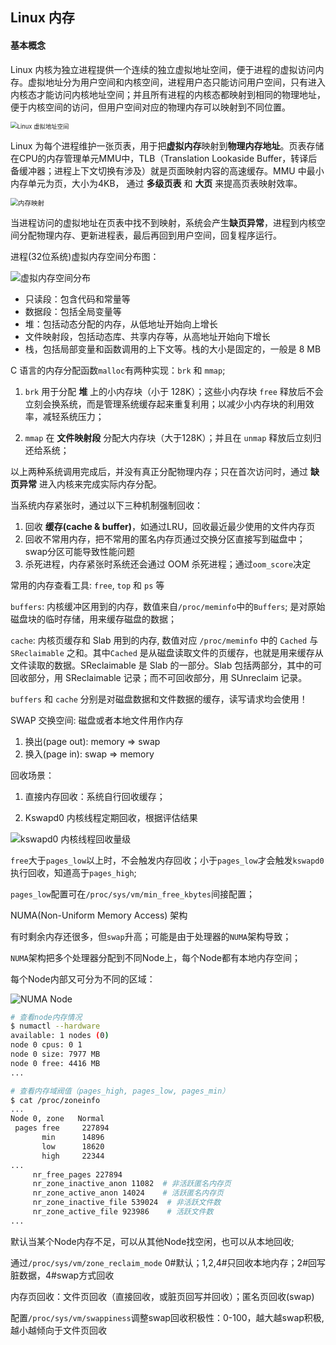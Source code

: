 ## Linux  内存



#### 基本概念



Linux 内核为独立进程提供一个连续的独立虚拟地址空间，便于进程的虚拟访问内存。虚拟地址分为用户空间和内核空间，进程用户态只能访问用户空间，只有进入内核态才能访问内核地址空间；并且所有进程的内核态都映射到相同的物理地址，便于内核空间的访问，但用户空间对应的物理内存可以映射到不同位置。

<img src="https://static001.geekbang.org/resource/image/ed/7b/ed8824c7a2e4020e2fdd2a104c70ab7b.png" alt="Linux 虚拟地址空间" title="Linux 虚拟地址空间" style="zoom:67%;" />



Linux 为每个进程维护一张页表，用于把**虚拟内存**映射到**物理内存地址**。页表存储在CPU的内存管理单元MMU中，TLB（Translation Lookaside Buffer，转译后备缓冲器；进程上下文切换有涉及）就是页面映射内容的高速缓存。MMU 中最小内存单元为页，大小为4KB， 通过 **多级页表** 和 **大页** 来提高页表映射效率。

<img src="https://static001.geekbang.org/resource/image/fc/b6/fcfbe2f8eb7c6090d82bf93ecdc1f0b6.png" alt="内存映射" style="zoom:75%;" />



当进程访问的虚拟地址在页表中找不到映射，系统会产生**缺页异常**，进程到内核空间分配物理内存、更新进程表，最后再回到用户空间，回复程序运行。



进程(32位系统)虚拟内存空间分布图：

![虚拟内存空间分布](https://static001.geekbang.org/resource/image/71/5d/71a754523386cc75f4456a5eabc93c5d.png)

* 只读段：包含代码和常量等
* 数据段：包括全局变量等
* 堆：包括动态分配的内存，从低地址开始向上增长
* 文件映射段，包括动态库、共享内存等，从高地址开始向下增长
* 栈，包括局部变量和函数调用的上下文等。栈的大小是固定的，一般是 8 MB



C 语言的内存分配函数`malloc`有两种实现：`brk` 和 `mmap`; 

1. `brk` 用于分配 **堆** 上的小内存块（小于 128K）；这些小内存块 `free` 释放后不会立刻会换系统，而是管理系统缓存起来重复利用；以减少小内存块的利用效率，减轻系统压力；

2. `mmap` 在 **文件映射段** 分配大内存块（大于128K）；并且在 `unmap` 释放后立刻归还给系统；

以上两种系统调用完成后，并没有真正分配物理内存；只在首次访问时，通过 **缺页异常** 进入内核来完成实际内存分配。



当系统内存紧张时，通过以下三种机制强制回收：

1. 回收 **缓存(cache & buffer)**，如通过LRU，回收最近最少使用的文件内存页
2. 回收不常用内存，把不常用的匿名内存页通过交换分区直接写到磁盘中；swap分区可能导致性能问题
3. 杀死进程，内存紧张时系统还会通过 OOM 杀死进程；通过`oom_score`决定



常用的内存查看工具: `free`, `top` 和 `ps` 等



`buffers`: 内核缓冲区用到的内存，数值来自`/proc/meminfo`中的`Buffers`; 是对原始磁盘块的临时存储，用来缓存磁盘的数据；

`cache`: 内核页缓存和 Slab 用到的内存, 数值对应 `/proc/meminfo` 中的 `Cached` 与 `SReclaimable` 之和。其中`Cached` 是从磁盘读取文件的页缓存，也就是用来缓存从文件读取的数据。SReclaimable 是 Slab 的一部分。Slab 包括两部分，其中的可回收部分，用 SReclaimable 记录；而不可回收部分，用 SUnreclaim 记录。

`buffers` 和 `cache` 分别是对磁盘数据和文件数据的缓存，读写请求均会使用！



SWAP 交换空间: 磁盘或者本地文件用作内存

1. 换出(page out): memory => swap
2. 换入(page in): swap => memory



回收场景：

1. 直接内存回收：系统自行回收缓存； 

2. Kswapd0 内核线程定期回收，根据评估结果

![kswapd0 内核线程回收量级](https://static001.geekbang.org/resource/image/c1/20/c1054f1e71037795c6f290e670b29120.png)

`free`大于`pages_low`以上时，不会触发内存回收；小于`pages_low`才会触发`kswapd0`执行回收，知道高于`pages_high`;

`pages_low`配置可在`/proc/sys/vm/min_free_kbytes`间接配置；



NUMA(Non-Uniform Memory Access) 架构

有时剩余内存还很多，但`swap`升高；可能是由于处理器的`NUMA`架构导致；



`NUMA`架构把多个处理器分配到不同Node上，每个Node都有本地内存空间；

每个Node内部又可分为不同的区域：

![NUMA Node](https://static001.geekbang.org/resource/image/be/d9/be6cabdecc2ec98893f67ebd5b9aead9.png)



```bash
# 查看node内存情况
$ numactl --hardware
available: 1 nodes (0)
node 0 cpus: 0 1
node 0 size: 7977 MB
node 0 free: 4416 MB
...
```

```bash
# 查看内存域阀值（pages_high, pages_low, pages_min）
$ cat /proc/zoneinfo
...
Node 0, zone   Normal
 pages free     227894
       min      14896
       low      18620
       high     22344
...
     nr_free_pages 227894
     nr_zone_inactive_anon 11082  # 非活跃匿名内存页
     nr_zone_active_anon 14024    # 活跃匿名内存页
     nr_zone_inactive_file 539024  # 非活跃文件数
     nr_zone_active_file 923986    # 活跃文件数
...
```



默认当某个Node内存不足，可以从其他Node找空闲，也可以从本地回收;

通过`/proc/sys/vm/zone_reclaim_mode` 0#默认；1,2,4#只回收本地内存；2#回写脏数据，4#swap方式回收



内存页回收：文件页回收（直接回收，或脏页回写并回收）；匿名页回收(swap)

配置`/proc/sys/vm/swappiness`调整swap回收积极性：0-100，越大越swap积极,越小越倾向于文件页回收

